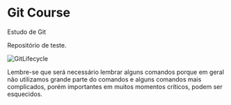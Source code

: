 # Git Course

Estudo de Git

Repositório de teste.

![GitLifecycle](https://user-images.githubusercontent.com/6115449/72635747-4f54cd00-393c-11ea-8067-a522695226df.png)

Lembre-se que será necessário lembrar alguns comandos porque em geral não utilizamos grande parte do comandos e alguns comandos mais complicados, porém importantes em muitos momentos críticos, podem ser esquecidos.
